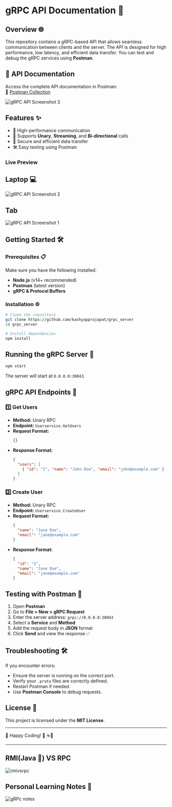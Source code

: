 # gRPC API Documentation 🚀

## Overview 🌐
This repository contains a gRPC-based API that allows seamless communication between clients and the server. The API is designed for high performance, low latency, and efficient data transfer. You can test and debug the gRPC services using **Postman**.

## 📖 API Documentation
Access the complete API documentation in Postman:  
📌 [Postman Collection](https://documenter.getpostman.com/view/36611651/2sAYdcqryo)

![gRPC API Screenshot 3](https://res.cloudinary.com/dpf5bkafv/image/upload/v1740232463/grpc/ohzthjxfsaoxh6ghy90e.png)  


## Features ✨
- 🚀 High-performance communication
- 📡 Supports **Unary**, **Streaming**, and **Bi-directional** calls
- 🔐 Secure and efficient data transfer
- 🛠️ Easy testing using Postman

### Live Preview 
## Laptop 💻
![gRPC API Screenshot 2](https://res.cloudinary.com/dpf5bkafv/image/upload/v1740232461/grpc/xtbycbcdlfyupuqglofi.png)  

## Tab 
![gRPC API Screenshot 1](https://res.cloudinary.com/dpf5bkafv/image/upload/v1740232460/grpc/bfeaqu2xnpw4jtrurbag.png)  


## Getting Started 🛠️

### Prerequisites 📋
Make sure you have the following installed:
- **Node.js** (v14+ recommended)
- **Postman** (latest version)
- **gRPC & Protocol Buffers**

### Installation ⚙️
```bash
# Clone the repository
git clone https://github.com/kashyapprajapat/grpc_server
cd grpc_server

# Install dependencies
npm install
```

## Running the gRPC Server 🚀
```bash
npm start
```
The server will start at `0.0.0.0:30043`.

## gRPC API Endpoints 🔌
### 1️⃣ Get Users
- **Method:** Unary RPC
- **Endpoint:** `Userservice.GetUsers`
- **Request Format:**
  ```json
  {}
  ```
- **Response Format:**
  ```json
  {
    "users": [
      { "id": "1", "name": "John Doe", "email": "john@example.com" }
    ]
  }
  ```

### 2️⃣ Create User
- **Method:** Unary RPC
- **Endpoint:** `Userservice.CreateUser`
- **Request Format:**
  ```json
  {
    "name": "Jane Doe",
    "email": "jane@example.com"
  }
  ```
- **Response Format:**
  ```json
  {
    "id": "2",
    "name": "Jane Doe",
    "email": "jane@example.com"
  }
  ```

## Testing with Postman 🧪
1. Open **Postman**
2. Go to **File > New > gRPC Request**
3. Enter the server address: `grpc://0.0.0.0:30043`
4. Select a **Service** and **Method**
5. Add the request body in **JSON** format
6. Click **Send** and view the response ✅

## Troubleshooting 🛠️
If you encounter errors:
- Ensure the server is running on the correct port.
- Verify your `.proto` files are correctly defined.
- Restart Postman if needed.
- Use **Postman Console** to debug requests.

## License 📜
This project is licensed under the **MIT License**.

---
🚀 Happy Coding! 🎉 ☕🧋

---


## RMI(Java 🍵) VS RPC
![rmivsrpc](https://res.cloudinary.com/dpf5bkafv/image/upload/v1740398486/grpc/ea0skr746s8kj8fq3mtx.png) 









## Personal Learning Notes 📝
![gRPc notes](https://res.cloudinary.com/dpf5bkafv/image/upload/v1740233091/grpc/bregwwrznhet27nixpvg.jpg) 
